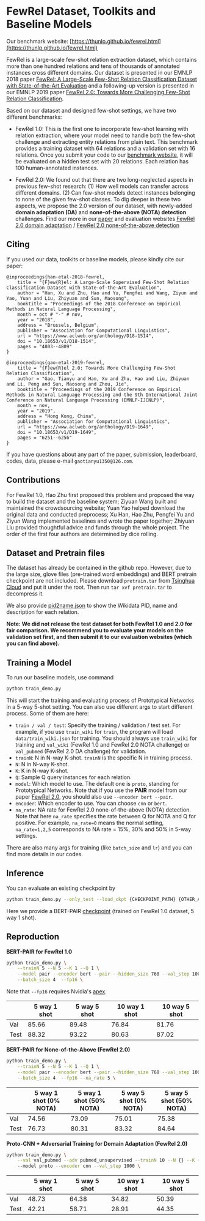 # FewRel Dataset, Toolkits and Baseline Models

Our benchmark website: [https://thunlp.github.io/fewrel.html](https://thunlp.github.io/fewrel.html)

FewRel is a large-scale few-shot relation extraction dataset, which contains more than one hundred relations and tens of thousands of annotated instances cross different domains. Our dataset is presented in our EMNLP 2018 paper [FewRel: A Large-Scale Few-Shot Relation Classification Dataset with State-of-the-Art Evaluation](https://www.aclweb.org/anthology/D18-1514.pdf) and a following-up version is presented in our EMNLP 2019 paper [FewRel 2.0: Towards More Challenging Few-Shot Relation Classification](https://www.aclweb.org/anthology/D19-1649.pdf).

Based on our dataset and designed few-shot settings, we have two different benchmarks:

* FewRel 1.0: This is the first one to incorporate few-shot learning with relation extraction, where your model need to handle both the few-shot challenge and extracting entity relations from plain text. This benchmark provides a training dataset with 64 relations and a validation set with 16 relations. Once you submit your code to our [benchmark website](https://thunlp.github.io/1/fewrel1.html), it will be evaluated on a hidden test set with 20 relations. Each relation has 100 human-annotated instances. 

* FewRel 2.0: We found out that there are two long-neglected aspects in previous few-shot research: (1) How well models can transfer across different domains. (2) Can few-shot models detect instances belonging to none of the given few-shot classes. To dig deeper in these two aspects, we propose the 2.0 version of our dataset, with newly-added **domain adaptation (DA)** and **none-of-the-above (NOTA) detection** challenges. Find our more in our [paper](https://www.aclweb.org/anthology/D19-1649.pdf) and evaluation websites [FewRel 2.0 domain adaptation](https://thunlp.github.io/2/fewrel2_da.html) / [FewRel 2.0 none-of-the-above detection](https://thunlp.github.io/2/fewrel2_nota.html)

## Citing
If you used our data, toolkits or baseline models, please kindly cite our paper:
```
@inproceedings{han-etal-2018-fewrel,
    title = "{F}ew{R}el: A Large-Scale Supervised Few-Shot Relation Classification Dataset with State-of-the-Art Evaluation",
    author = "Han, Xu and Zhu, Hao and Yu, Pengfei and Wang, Ziyun and Yao, Yuan and Liu, Zhiyuan and Sun, Maosong",
    booktitle = "Proceedings of the 2018 Conference on Empirical Methods in Natural Language Processing",
    month = oct # "-" # nov,
    year = "2018",
    address = "Brussels, Belgium",
    publisher = "Association for Computational Linguistics",
    url = "https://www.aclweb.org/anthology/D18-1514",
    doi = "10.18653/v1/D18-1514",
    pages = "4803--4809"
}

@inproceedings{gao-etal-2019-fewrel,
    title = "{F}ew{R}el 2.0: Towards More Challenging Few-Shot Relation Classification",
    author = "Gao, Tianyu and Han, Xu and Zhu, Hao and Liu, Zhiyuan and Li, Peng and Sun, Maosong and Zhou, Jie",
    booktitle = "Proceedings of the 2019 Conference on Empirical Methods in Natural Language Processing and the 9th International Joint Conference on Natural Language Processing (EMNLP-IJCNLP)",
    month = nov,
    year = "2019",
    address = "Hong Kong, China",
    publisher = "Association for Computational Linguistics",
    url = "https://www.aclweb.org/anthology/D19-1649",
    doi = "10.18653/v1/D19-1649",
    pages = "6251--6256"
}
```

If you have questions about any part of the paper, submission, leaderboard, codes, data, please e-mail `gaotianyu1350@126.com`.

## Contributions

For FewRel 1.0, Hao Zhu first proposed this problem and proposed the way to build the dataset and the baseline system; Ziyuan Wang built and maintained the crowdsourcing website; Yuan Yao helped download the original data and conducted preprocess; 
Xu Han, Hao Zhu, Pengfei Yu and Ziyun Wang implemented baselines and wrote the paper together; Zhiyuan Liu provided thoughtful advice and funds through the whole project. The order of the first four authors are determined by dice rolling. 

## Dataset and Pretrain files

The dataset has already be contained in the github repo. However, due to the large size, glove files (pre-trained word embeddings) and BERT pretrain checkpoint are not included. Please download `pretrain.tar` from [Tsinghua Cloud](https://cloud.tsinghua.edu.cn/f/58f57bda00eb40be8d10/?dl=1) and put it under the root. Then run `tar xvf pretrain.tar` to decompress it.

We also provide [pid2name.json](https://github.com/thunlp/FewRel/blob/master/data/pid2name.json) to show the Wikidata PID, name and description for each relation. 

**Note: We did not release the test dataset for both FewRel 1.0 and 2.0 for fair comparison. We recommend you to evaluate your models on the validation set first, and then submit it to our evaluation websites (which you can find above).** 

## Training a Model

To run our baseline models, use command

```bash
python train_demo.py
```

This will start the training and evaluating process of Prototypical Networks in a 5-way 5-shot setting. You can also use different args to start different process. Some of them are here:

* `train / val / test`: Specify the training / validation / test set. For example, if you use `train_wiki` for `train`, the program will load `data/train_wiki.json` for training. You should always use `train_wiki` for training and `val_wiki` (FewRel 1.0 and FewRel 2.0 NOTA challenge) or `val_pubmed` (FewRel 2.0 DA challenge) for validation.
* `trainN`: N in N-way K-shot. `trainN` is the specific N in training process.
* `N`: N in N-way K-shot.
* `K`: K in N-way K-shot.
* `Q`: Sample Q query instances for each relation.
* `model`: Which model to use. The default one is `proto`, standing for Prototypical Networks. Note that if you use the **PAIR** model from our paper [FewRel 2.0](https://www.aclweb.org/anthology/D19-1649.pdf), you should also use `--encoder bert --pair`.
* `encoder`: Which encoder to use. You can choose `cnn` or `bert`. 
* `na_rate`: NA rate for FewRel 2.0 none-of-the-above (NOTA) detection. Note that here `na_rate` specifies the rate between Q for NOTA and Q for positive. For example, `na_rate=0` means the normal setting, `na_rate=1,2,5` corresponds to NA rate = 15%, 30% and 50% in 5-way settings.

There are also many args for training (like `batch_size` and `lr`) and you can find more details in our codes.

## Inference

You can evaluate an existing checkpoint by

```bash
python train_demo.py --only_test --load_ckpt {CHECKPOINT_PATH} {OTHER_ARGS}
```

Here we provide a BERT-PAIR [checkpoint](https://thunlp.oss-cn-qingdao.aliyuncs.com/fewrel/pair-bert-train_wiki-val_wiki-5-1.pth.tar) (trained on FewRel 1.0 dataset, 5 way 1 shot).

## Reproduction

**BERT-PAIR for FewRel 1.0**

```bash
python train_demo.py \
    --trainN 5 --N 5 --K 1 --Q 1 \
    --model pair --encoder bert --pair --hidden_size 768 --val_step 1000 \
    --batch_size 4  --fp16 \
```

Note that `--fp16` requires Nvidia's [apex](https://github.com/NVIDIA/apex).

|                   | 5 way 1 shot | 5 way 5 shot | 10 way 1 shot | 10 way 5 shot |
|  ---------------  | -----------  | ------------- | ------------ | ------------- |
| Val               | 85.66 | 89.48 | 76.84 | 81.76 |
| Test              | 88.32 | 93.22 | 80.63 | 87.02 |

**BERT-PAIR for None-of-the-Above (FewRel 2.0)**

```bash
python train_demo.py \
    --trainN 5 --N 5 --K 1 --Q 1 \
    --model pair --encoder bert --pair --hidden_size 768 --val_step 1000 \
    --batch_size 4  --fp16 --na_rate 5 \
```

|                   | 5 way 1 shot (0% NOTA) | 5 way 1 shot (50% NOTA) | 5 way 5 shot (0% NOTA) | 5 way 5 shot (50% NOTA) |
|  ---------------  | -----------  | ------------- | ------------ | ------------- |
| Val               | 74.56        | 73.09         | 75.01        | 75.38         |
| Test              | 76.73        | 80.31         | 83.32        | 84.64         |

**Proto-CNN + Adversarial Training for Domain Adaptation (FewRel 2.0)**

```bash
python train_demo.py \
    --val val_pubmed --adv pubmed_unsupervised --trainN 10 --N {} --K {} \ 
    --model proto --encoder cnn --val_step 1000 \
```

|                   | 5 way 1 shot | 5 way 5 shot | 10 way 1 shot | 10 way 5 shot |
|  ---------------  | -----------  | ------------- | ------------ | ------------- |
| Val               | 48.73 | 64.38 | 34.82 | 50.39 |
| Test              | 42.21 | 58.71 | 28.91 | 44.35 |
